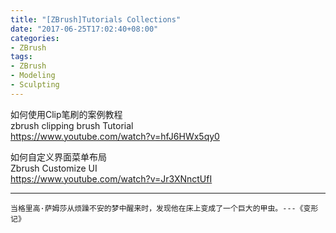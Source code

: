 ```yaml
---
title: "[ZBrush]Tutorials Collections"
date: "2017-06-25T17:02:40+08:00"
categories:
- ZBrush
tags:
- ZBrush
- Modeling
- Sculpting
---
```



如何使用Clip笔刷的案例教程  
zbrush clipping brush Tutorial  
https://www.youtube.com/watch?v=hfJ6HWx5qy0

如何自定义界面菜单布局  
Zbrush Customize UI  
https://www.youtube.com/watch?v=Jr3XNnctUfI

***
`当格里高·萨姆莎从烦躁不安的梦中醒来时，发现他在床上变成了一个巨大的甲虫。---《变形记》`